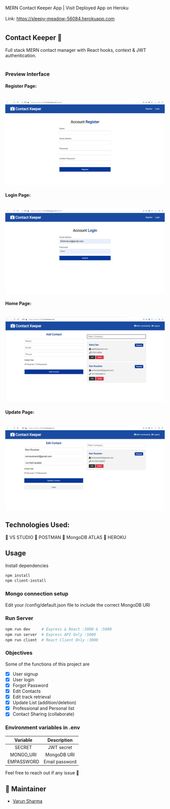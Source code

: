MERN Contact Keeper App | Visit Deployed App on Heroku<br><br>
Link: https://sleepy-meadow-56084.herokuapp.com

# <h2>Contact Keeper :ledger:</h2>

Full stack MERN contact manager with React hooks, context & JWT authentication.<br>
<br>

### Preview Interface

<h4>Register Page:</h4>
<br>
<img src="https://github.com/RAVIRAUSHANSINGH/contact_manager/blob/master/images/register.jpg"/>
<br>

<h4>Login Page:</h4>
<br>
<img src="https://github.com/RAVIRAUSHANSINGH/contact_manager/blob/master/images/login.jpg"/>
<br>

<h4>Home Page:</h4>
<br>
<img src="https://github.com/RAVIRAUSHANSINGH/contact_manager/blob/master/images/Home.jpg"/>
<br>

<h4>Update Page:</h4>
<br>
<img src="https://github.com/RAVIRAUSHANSINGH/contact_manager/blob/master/images/edit.jpg"/>
<br>

## Technologies Used:

:electric_plug: VS STUDIO :electric_plug: POSTMAN :electric_plug: MongoDB ATLAS :electric_plug: HEROKU <br>

## Usage

Install dependencies

```bash
npm install
npm client-install
```

### Mongo connection setup

Edit your /config/default.json file to include the correct MongoDB URI

### Run Server

```bash
npm run dev     # Express & React :3000 & :5000
npm run server  # Express API Only :5000
npm run client  # React Client Only :3000
```

### Objectives

Some of the functions of this project are

-   [x] User signup
-   [x] User login
-   [x] Forgot Password
-   [x] Edit Contacts
-   [x] Edit track retrieval
-   [x] Update List (addition/deletion)
-   [x] Professional and Personal list
-   [x] Contact Sharing (collaborate)

### Environment variables in .env

|  Variable  |  Description   |
| :--------: | :------------: |
|   SECRET   |   JWT secret   |
| MONGO_URI  |  MongoDB URI   |
| EMPASSWORD | Email password |

Feel free to reach out if any issue :raised_hands:

## :busts_in_silhouette: Maintainer

-   [Varun Sharma](https://github.com/RAVIRAUSHANSINGH)
